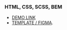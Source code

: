 ### HTML, CSS, SCSS, BEM

- [DEMO LINK](https://kiramarks.github.io/layout_miami/)
- [TEMPLATE / FIGMA](https://www.figma.com/file/nHz8bflIwJaWP3P99vKTH5/miami_home_new?node-id=0%3A2).

